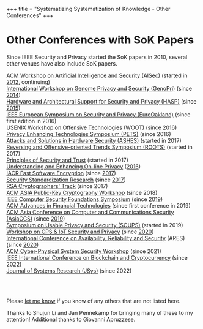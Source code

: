 +++
title = "Systematizing Systematization of Knowledge - Other Conferences"
+++

# Other Conferences with SoK Papers

Since IEEE Security and Privacy started the SoK papers in 2010,
several other venues have also include SoK papers.  

[ACM Workshop on Artificial Intelligence and Security (AISec)](https://aisec.cc/) (started in [2012](http://www.wikicfp.com/cfp/servlet/event.showcfp?eventid=23571&copyownerid=38742), continuing)  
[International Workshop on Genome Privacy and Security (GenoPri)](http://www.genopri.org/) (since [2014](http://2014.genopri.org/call-for-papers.html))  
[Hardware and Architectural Support for Security and Privacy (HASP)](http://www.wikicfp.com/cfp/servlet/event.showcfp?eventid=59907&copyownerid=12951) (since [2015](http://caslab.csl.yale.edu/workshops/hasp2015/))  
[IEEE European Symposium on Security and Privacy (EuroOakland)](https://www.ieee-security.org/TC/EuroSP2017/cfp.php) (since first edition in 2016)  
[USENIX Workshop on Offensive Technologies](https://www.usenix.org/conference/woot20/call-for-papers) (WOOT) (since [2016](https://www.usenix.org/conference/woot16/call-for-papers))  
[Privacy Enhancing Technologies Symposium (PETS)](https://petsymposium.org/cfp18.php) (since 2016)  
[Attacks and Solutions in Hardware Security (ASHES)](http://ashesworkshop.org/call-for-papers) (started in 2017)  
[Reversing and Offensive-oriented Trends Symposium (ROOTS)](http://roots-conference.org/cfp.html) (started in 2017)  
[Principles of Security and Trust](http://www.etaps.org/2017/post) (started in 2017)  
[Understanding and Enhancing On-line Privacy](http://www.internetsociety.org/events/ndss-symposium-2016/ueop-programme/ueop-workshop-call-papers)  ([2016](http://www.internetsociety.org/events/ndss-symposium-2016/ueop-programme/ueop-workshop-call-papers))  
[IACR Fast Software Encryption](https://www.iacr.org/meetings/fse/) (since [2017](http://www.nuee.nagoya-u.ac.jp/labs/tiwata/fse2017/))  
[Security Standardization Research](http://www.ssresearch.eu/2017/) (since [2017](http://www.ssresearch.eu/2017/))  
[RSA Cryptographers' Track](https://www.cosic.esat.kuleuven.be/ct-rsa2017/) (since 2017)  
[ACM ASIA Public-Key Cryptography Workshop](https://dl.acm.org/doi/proceedings/10.1145/3197507) (since 2018)  
[IEEE Computer Security Foundations Symposium](https://www.ieee-security.org/TC/CSF2023/) (since [2019](https://web.stevens.edu/csf2019/cfp.html))  
[ACM Advances in Financial Technologies](https://aft.acm.org/aft21/index.html) (since first conference in 2019)  
[ACM Asia Conference on Computer and Communications Security (AsiaCCS)](http://jianying.space/asiaccs/) (since [2019](https://asiaccs2019.blogs.auckland.ac.nz/call/call-for-papers/))  
[Symposium on Usable Privacy and Security (SOUPS)](https://www.usenix.org/conference/soups2019/call-for-papers) (started in 2019)  
[Workshop on CPS & IoT Security and Privacy](https://cpsiotsec.github.io/) (since [2020](https://cpsiotsec.github.io/pastworkshops/2020/))  
[International Conference on Availability, Reliability and Security](https://www.ares-conference.eu/) (ARES) (since [2020](https://2020.ares-conference.eu/))  
[ACM Cyber-Physical System Security Workshop](https://spritz.math.unipd.it/events/2021/CPSS/) (since 2021)  
[IEEE International Conference on Blockchain and Cryptocurrency](https://icbc2022.ieee-icbc.org/call-papers) (since 2022)  
[Journal of Systems Research (JSys)](https://www.jsys.org/type_SoK/) (since 2022)

<p><br></br></p>


Please [let me
know](mailto:evans@virginia.edu) if you know of any others that are
not listed here.

Thanks to Shujun Li and Jan Pennekamp for bringing many of these to my attention! Additional thanks to Giovanni Apruzzese.
</p>


